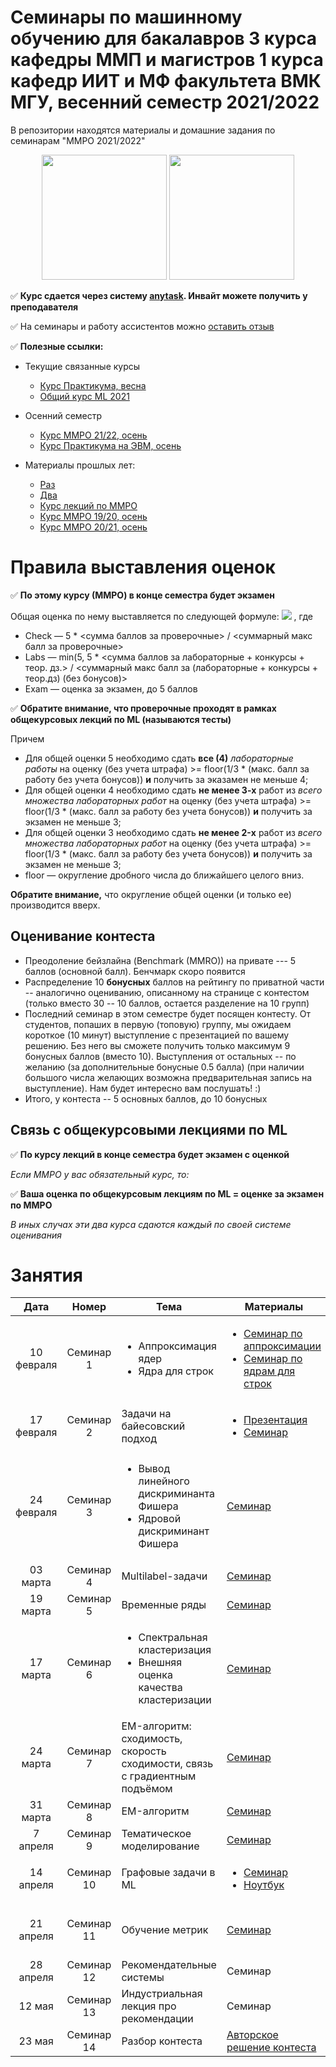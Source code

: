 # Семинары по машинному обучению для бакалавров 3 курса кафедры ММП и магистров 1 курса кафедр ИИТ и МФ факультета ВМК МГУ, весенний семестр 2021/2022
В репозитории находятся материалы и домашние задания по семинарам "ММРО 2021/2022"

<p align="center">
<img src="http://funzoo.ru/uploads/posts/2009-11/1258648863_tn.jpg" height=200pt> <img src="https://github.com/mmp-mmro-team/mmp_mmro_fall_2021/blob/main/trash/kernel_trick.jpg" height=200pt>
</p>

:white_check_mark: **Курс сдается через систему [anytask](https://anytask.org/course/907). Инвайт можете получить у преподавателя**

:white_check_mark: На семинары и работу ассистентов можно [оставить отзыв](https://docs.google.com/forms/d/e/1FAIpQLSeCww7kQZRBbPDFW_dTRpKdBl1pL0jx4nezhciAof8b22O05Q/viewform)

:white_check_mark: **Полезные ссылки:**

* Текущие связанные курсы
    * [Курс Практикума, весна](https://github.com/mmp-practicum-team/mmp_practicum_spring_2022) 
    * [Общий курс ML 2021](https://github.com/MSU-ML-COURSE/ML-COURSE-21-22)

* Осенний семестр
    * [Курс ММРО 21/22, осень](https://github.com/mmp-mmro-team/mmp_mmro_fall_2021)
    * [Курс Практикума на ЭВМ, осень](https://github.com/mmp-practicum-team/mmp_practicum_fall_2021)

* Материалы прошлых лет:
  * [Раз](https://github.com/esokolov/ml-course-msu)
  * [Два](https://github.com/esokolov/ml-course-hse)
  * [Курс лекций по ММРО](http://www.machinelearning.ru/wiki/index.php?title=%D0%9C%D0%B0%D1%82%D0%B5%D0%BC%D0%B0%D1%82%D0%B8%D1%87%D0%B5%D1%81%D0%BA%D0%B8%D0%B5_%D0%BC%D0%B5%D1%82%D0%BE%D0%B4%D1%8B_%D1%80%D0%B0%D1%81%D0%BF%D0%BE%D0%B7%D0%BD%D0%B0%D0%B2%D0%B0%D0%BD%D0%B8%D1%8F_%D0%BE%D0%B1%D1%80%D0%B0%D0%B7%D0%BE%D0%B2_%28%D0%BA%D1%83%D1%80%D1%81_%D0%BB%D0%B5%D0%BA%D1%86%D0%B8%D0%B9%2C_%D0%92.%D0%92.%D0%9A%D0%B8%D1%82%D0%BE%D0%B2%29)
  * [Курс ММРО 19/20, осень](https://github.com/mmp-mmro-team/mmp_mmro_fall_2019)
  * [Курс ММРО 20/21, осень](https://github.com/mmp-mmro-team/mmp_mmro_fall_2020)

# Правила выставления оценок

:white_check_mark: **По этому курсу (ММРО) в конце семестра будет экзамен**

Общая оценка по нему выставляется по следующей формуле:
![](https://github.com/mmp-mmro-team/mmp_mmro_fall_2021/blob/main/trash/formula.png)
, где 

* Check — 5 * <сумма баллов за проверочные> / <суммарный макс балл за проверочные>
* Labs — min(5, 5 * <сумма баллов за лабораторные + конкурсы + теор. дз.> / <суммарный макс балл за (лабораторные + конкурсы + теор.дз) (без бонусов)>
* Exam — оценка за экзамен, до 5 баллов

:white_check_mark: **Обратите внимание, что проверочные проходят в рамках общекурсовых лекций по ML (называются тесты)**

Причем
* Для общей оценки 5 необходимо сдать **все (4)** _лабораторные работы_ на оценку (без учета штрафа) >= floor(1/3 * (макс. балл за работу без учета бонусов)) **и** получить за эказамен не меньше 4;
* Для общей оценки 4 необходимо сдать **не менее 3-х** работ из _всего множества лабораторных работ_ на оценку (без учета штрафа) >= floor(1/3 * (макс. балл за работу без учета бонусов)) **и** получить за экзамен не меньше 3;
* Для общей оценки 3 необходимо сдать **не менее 2-x** работ из _всего множества лабораторных работ_ на оценку (без учета штрафа) >= floor(1/3 * (макс. балл за работу без учета бонусов)) **и** получить за экзамен не меньше 3;
* floor — округление дробного числа до ближайшего целого вниз.

**Обратите внимание,** что округление общей оценки (и только ее) производится вверх.

## Оценивание контеста

* Преодоление бейзлайна (Benchmark (MMRO)) на привате --- 5 баллов (основной балл). Бенчмарк скоро появится
* Распределение 10 **бонусных** баллов на рейтингу по приватной части -- аналогично оцениванию, описанному на странице с контестом (только вместо 30 -- 10 баллов, остается разделение на 10 групп)
* Последний семинар в этом семестре будет посящен контесту. От студентов, попаших в первую (топовую) группу, мы ожидаем короткое (10 минут) выступление с презентацией по вашему решению. Без него вы сможете получить только максимум 9 бонусных баллов (вместо 10). Выступления от остальных -- по желанию (за дополнительные бонусные 0.5 балла) (при наличии большого числа желающих возможна предварительная запись на выступление). Нам будет интересно вам послушать! :)
* Итого, у контеста -- 5 основных баллов, до 10 бонусных

## Связь с общекурсовыми лекциями по ML

:white_check_mark: **По курсу лекций в конце семестра будет экзамен с оценкой**

_Если ММРО у вас обязательный курс, то:_

:white_check_mark: **Ваша оценка по общекурсовым лекциям по ML = оценке за экзамен по ММРО**

_В иных случах эти два курса сдаются каждый по своей системе оценивания_

# Занятия

| Дата | Номер | Тема | Материалы | ДЗ |
| :---: | :---: | --- | --- | --- |
| 10 февраля  | Семинар 1 | <ul><li>Аппроксимация ядер</li><li>Ядра для строк</li></ul> | <ul><li>[Семинар по аппроксимации](https://github.com/esokolov/ml-course-hse/blob/master/2020-spring/lecture-notes/lecture14-kernels.pdf)</li><li>[Семинар по ядрам для строк](https://github.com/esokolov/ml-course-hse/blob/master/2017-spring/seminars/sem14-kernels.pdf)</li></ul> | ¯\\\_(ツ)\_/¯ |
| 17 февраля | Семинар 2 | Задачи на байесовский подход | <ul><li>[Презентация](https://github.com/mmp-mmro-team/mmp_mmro_spring_2022/blob/main/seminars/PresentationPPD.pdf)</li><li>[Семинар](https://github.com/mmp-mmro-team/mmp_mmro_spring_2022/blob/main/seminars/Sem13_bayes.pdf)</li></ul> | [Прак.1 SVM и аппроксимация ядер](https://github.com/mmp-mmro-team/mmp_mmro_spring_2022/blob/main/homework-practice/homework-practice-01-random-features.ipynb) |
| 24 февраля | Семинар 3 | <ul><li>Вывод линейного дискриминанта Фишера</li><li>Ядровой дискриминант Фишера</li></ul> | [Семинар](https://github.com/mmp-mmro-team/mmp_mmro_spring_2022/blob/main/seminars/sem15-fld.pdf) | ¯\\\_(ツ)\_/¯ |
| 03 марта | Семинар 4 | Multilabel-задачи | [Семинар](https://github.com/esokolov/ml-course-hse/blob/master/2020-spring/seminars/sem21-multilabel.pdf) |¯\\\_(ツ)\_/¯ |
| 19 марта | Семинар 5 | Временные ряды | [Семинар](https://github.com/mmp-mmro-team/mmp_mmro_spring_2022/blob/main/seminars/%D0%A1%D0%B5%D0%BC%D0%B8%D0%BD%D0%B0%D1%80%20%D0%92%D0%9C%D0%9A.pdf) |¯\\\_(ツ)\_/¯ |
| 17 марта | Семинар 6 | <ul><li>Спектральная кластеризация</li><li>Внешняя оценка качества кластеризации</li></ul>  | [Семинар](https://github.com/mmp-mmro-team/mmp_mmro_spring_2021/blob/main/seminars/lecture17-clusterization.pdf) | [Прак.2 Кластеризация](https://github.com/mmp-mmro-team/mmp_mmro_spring_2022/blob/main/homework-practice/homework-practice-02-unsupervised.ipynb) |
| 24 марта | Семинар 7 | EM-алгоритм: сходимость, скорость сходимости, связь с градиентным подъёмом | [Семинар](https://github.com/esokolov/ml-course-hse/blob/master/2020-spring/lecture-notes/lecture15-em.pdf) |¯\\\_(ツ)\_/¯ |
| 31 марта | Семинар 8 | EM-алгоритм | [Семинар](https://github.com/esokolov/ml-course-hse/blob/master/2020-spring/seminars/sem15-em.pdf) | [Прак.3 EM](https://github.com/mmp-mmro-team/mmp_mmro_spring_2022/tree/main/homework-practice/homework-practice-09-em) | 
| 7 апреля | Семинар 9 | Тематическое моделирование | [Семинар](https://github.com/mmp-mmro-team/mmp_mmro_spring_2022/blob/main/seminars/topic_modeling_.ipynb)| Контест (kaggle) | 
| 14 апреля | Семинар 10 | Графовые задачи в ML | <ul><li>[Семинар](https://github.com/esokolov/ml-course-hse/blob/master/2021-spring/seminars/sem17-graph.pdf)</li><li>[Ноутбук](https://github.com/esokolov/ml-course-hse/blob/master/2021-spring/seminars/sem17-graph.ipynb)</li></ul>| ¯\\\_(ツ)\_/¯ | 
| 21 апреля | Семинар 11 | Обучение метрик | [Семинар](https://github.com/mmp-mmro-team/mmp_mmro_spring_2021/blob/main/seminars/sem20-knn.pdf)| [Прак.4 Обучение метрик и несбалансированные задачи](https://github.com/mmp-mmro-team/mmp_mmro_spring_2022/blob/main/homework-practice/homework-practice-11-metric-learning-imb) | 
| 28 апреля | Семинар 12 | Рекомендательные системы | Семинар | ¯\\\_(ツ)\_/¯  | 
| 12 мая | Семинар 13 | Индустриальная лекция про рекомендации | Семинар | ¯\\\_(ツ)\_/¯ | 
| 23 мая | Семинар 14 | Разбор контеста | [Авторское решение контеста](https://github.com/MSU-ML-COURSE/ML-COURSE-21-22/blob/main/files/Spotify%20tracks%20popularity%20prediction.pdf)| ¯\\\_(ツ)\_/¯ | 




